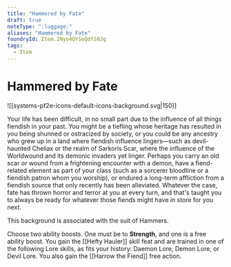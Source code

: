 ```yaml
---
title: "Hammered by Fate"
draft: true
noteType: ":luggage:"
aliases: "Hammered by Fate"
foundryId: Item.2Nyo4QYSeQdfS9Jg
tags:
  - Item
---
```


# Hammered by Fate
![[systems-pf2e-icons-default-icons-background.svg|150]]

Your life has been difficult, in no small part due to the influence of all things fiendish in your past. You might be a tiefling whose heritage has resulted in you being shunned or ostracized by society, or you could be any ancestry who grew up in a land where fiendish influence lingers—such as devil-haunted Cheliax or the realm of Sarkoris Scar, where the influence of the Worldwound and its demonic invaders yet linger. Perhaps you carry an old scar or wound from a frightening encounter with a demon, have a fiend-related element as part of your class (such as a sorcerer bloodline or a fiendish patron whom you worship), or endured a long-term affliction from a fiendish source that only recently has been alleviated. Whatever the case, fate has thrown horror and terror at you at every turn, and that's taught you to always be ready for whatever those fiends might have in store for you next.

This background is associated with the suit of Hammers.

Choose two ability boosts. One must be to **Strength**, and one is a free ability boost. You gain the [[Hefty Hauler]] skill feat and are trained in one of the following Lore skills, as fits your history: Daemon Lore, Demon Lore, or Devil Lore. You also gain the [[Harrow the Fiend]] free action.
